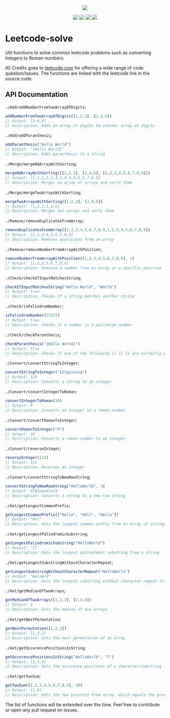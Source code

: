 <p align="center"><a href="https://nodei.co/npm/leetcode-solver/"><img src="https://nodei.co/npm/leetcode-solver.png"></a></p>
<p align="center"><img src="https://img.shields.io/npm/v/leetcode-solver"> <img src="https://img.shields.io/npm/dm/leetcode-solver?label=downloads"> <img src="https://img.shields.io/npm/l/leetcode-solver"> <img src="https://img.shields.io/github/repo-size/meister03/leetcode-solver">

# Leetcode-solve
Util functions to solve common leetcode problems such as converting Integers to Roman numbers.

All Credits goes to [leetcode.com](https://leetcode.com/) for offering a wide range of code question/issues. The functions are linked with the leetcode link in the source code.

## API Documentation

`./Add/addNumberFromTwoArrayOfDigits`;
```js
addNumberFromTwoArrayOfDigits([1,2,3], [2,4,6]) 
// Output: [3,6,9]
// Description: Adds an array of digits to another array of digits
```
`./Add/addParanthesis`;
```js
addParanthesis("Hello World")
// Output: "(Hello World)"
// Description: Adds paranthesis to a string
```

`./Merge/mergeNdArrayWithSorting`;
```js
mergeNdArrayWithSorting([[1,2,3], [2,4,6], [1,2,3,4,5,6,7,8,9]])
// Output: [1,1,2,2,2,3,3,4,4,5,6,6,7,8,9]
// Description: Merges an array of arrays and sorts them
```
`./Merge/mergeTwoArraysWithSorting`;
```js
mergeTwoArraysWithSorting([1,2,3], [2,4,6])
// Output: [1,2,2,3,4,6]
// Description: Merges two arrays and sorts them
```

`./Remove/removeDuplicatesFromArray`;
```js
removeDuplicatesFromArray([1,2,3,4,5,6,7,8,9,1,2,3,4,5,6,7,8,9])
// Output: [1,2,3,4,5,6,7,8,9]
// Description: Removes duplicates from an array
```

`./Remove/removeNumberFromArrayWithPosition`;
```js
removeNumberFromArrayWithPosition([1,2,3,4,5,6,7,8,9], 3)
// Output: [1,2,3,5,6,7,8,9]
// Description: Removes a number from an array at a specific position
```

`./Check/checkIfInputMatchesString`;
```js	
checkIfInputMatchesString("Hello World", "World")
// Output: true
// Description: Checks if a string matches another string
```

`./Check/isPalindromNumber`;
```js
isPalindromNumber(12321)
// Output: true
// Description: Checks if a number is a palindrom number
```

`./Check/checkParanthesis`;
```js
checkParanthesis("{Hello World}")
// Output: true
// Description: Checks if one of the following () [] {} are currectly placed
```


`./Convert/convertStringToInteger`;
```js
convertStringToInteger("123qisusiq")
// Output: 123
// Description: Converts a string to an integer
```

`./Convert/convertIntegerToRoman`;
```js
convertIntegerToRoman(10)
// Output: X
// Description: Converts an integer to a roman number
```
`./Convert/convertRomanToInteger`;
```js
convertRomanToInteger("X")
// Output: 10
// Description: Converts a roman number to an integer
```
`./Convert/reverseInteger`;
```js
reverseInteger(123)
// Output: 321
// Description: Reverses an integer
```

`./Convert/convertStringToNewRowString`;
```js
convertStringToNewRowString("HelloWorld", 3)
// Output: HlWleoodlwrd
// Description: Converts a string to a new row string
```

`./Get/getLongestCommonPrefix`;
```js
getLongestCommonPrefix(["Hello", "Hell", "Hella"])
// Output: "Hel"
// Description: Gets the longest common prefix from an array of strings
```

`./Get/getLongestPalindromicSubstring`;
```js
getLongestPalindromicSubstring("HelloWorld")
// Output: "ll"
// Description: Gets the longest palindromic substring from a string
```

`./Get/getLongestSubstringWithoutCharacterRepeat`;
```js
getLongestSubstringWithoutCharacterRepeat("HelloWorld")
// Output: "HeloWrd"
// Description: Gets the longest substring without character repeat from a string
```

`./Get/getMedianOfTwoArrays`;
```js
getMedianOfTwoArrays([1,2,3], [2,4,6])
// Output: 3
// Description: Gets the median of two arrays
```

`./Get/getNextPermutation`;
```js
getNextPermutation([1,2,3])
// Output: [1,3,2]
// Description: Gets the next permutation of an array
```

`./Get/getOccurencePositionsInString`;
```js
getOccurencePositionsInString("HelloWorld", "l")
// Output: [2,3,9]
// Description: Gets the occurence positions of a character/substring in a string
```
`./Get/getTwoSum`;
```js
getTwoSum([1,2,3,4,5,6,7,8,9], 10)
// Output: [1,9]
// Description: Gets the two position from array, which equals the provided value
```

The list of functions will be extended over the time. Feel free to contribute or open any pull request on issues.